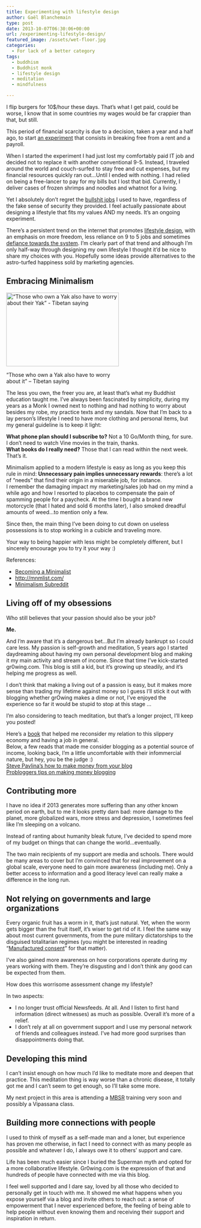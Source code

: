 ```yaml
---
title: Experimenting with lifestyle design
author: Gaël Blanchemain
type: post
date: 2013-10-07T06:30:06+00:00
url: /experimenting-lifestyle-design/
featured_image: /assets/wet-floor.jpg
categories:
  - For lack of a better category
tags:
  - buddhism
  - Buddhist monk
  - lifestyle design
  - meditation
  - mindfulness

---
```

I flip burgers for 10$/hour these days. That&#8217;s what I get paid, could be worse, I know that in some countries my wages would be far crappier than that, but still. 

This period of financial scarcity is due to a decision, taken a year and a half ago, to start [an experiment][1] that consists in breaking free from a rent and a payroll. 

When I started the experiment I had just lost my comfortably paid IT job and decided not to replace it with another conventional 9-5. Instead, I traveled around the world and couch-surfed to stay free and cut expenses, but my financial resources quickly ran out…Until I ended with nothing. I had relied on being a free-lancer to pay for my bills but I lost that bid. Currently, I deliver cases of frozen shrimps and noodles and whatnot for a living.

Yet I absolutely don&#8217;t regret the [bullshit jobs][2] I used to have, regardless of the fake sense of security they provided. I feel actually passionate about designing a lifestyle that fits my values AND my needs. It&#8217;s an ongoing experiment.

There&#8217;s a persistent trend on the internet that promotes [lifestyle design][3], with an emphasis on more freedom, less reliance on 9 to 5 jobs and sometimes [defiance towards the system][4]. I&#8217;m clearly part of that trend and although I&#8217;m only half-way through designing my own lifestyle I thought it&#8217;d be nice to share my choices with you. Hopefully some ideas provide alternatives to the astro-turfed happiness sold by marketing agencies. 

## Embracing Minimalism

<div id="attachment_6612" style="width: 310px" class="wp-caption aligncenter">
  <img aria-describedby="caption-attachment-6612" src="http://www.gr0wing.com/wp-content/uploads/2013/10/Woman_with_yak_at_Qinghai_Lake-300x196.jpg" alt="“Those who own a Yak also have to worry about their Yak” - Tibetan saying" width="300" height="196" class="size-medium wp-image-6612" srcset="https://www.gr0wing.com/wp-content/uploads/2013/10/Woman_with_yak_at_Qinghai_Lake-300x196.jpg 300w, https://www.gr0wing.com/wp-content/uploads/2013/10/Woman_with_yak_at_Qinghai_Lake.jpg 670w" sizes="(max-width: 300px) 100vw, 300px" />
  
  <p id="caption-attachment-6612" class="wp-caption-text">
    “Those who own a Yak also have to worry about it” &#8211; Tibetan saying
  </p>
</div>

The less you own, the freer you are, at least that&#8217;s what my Buddhist education taught me. I&#8217;ve always been fascinated by simplicity, during my years as a Monk I owned next to nothing and had nothing to worry about besides my robe, my practice texts and my sandals. Now that I&#8217;m back to a lay person&#8217;s lifestyle I need to have more clothing and personal items, but my general guideline is to keep it light: 

**What phone plan should I subscribe to?** Not a 10 Go/Month thing, for sure. I don&#8217;t need to watch Vine movies in the train, thanks.  
**What books do I really need?** Those that I can read within the next week. That&#8217;s it.

Minimalism applied to a modern lifestyle is easy as long as you keep this rule in mind: **Unnecessary pain implies unnecessary rewards**: there&#8217;s a lot of &#8220;needs&#8221; that find their origin in a miserable job, for instance.  
I remember the damaging impact my marketing/sales job had on my mind a while ago and how I resorted to placebos to compensate the pain of spamming people for a paycheck. At the time I bought a brand new motorcycle (that I hated and sold 6 months later), I also smoked dreadful amounts of weed…to mention only a few. 

Since then, the main thing I&#8217;ve been doing to cut down on useless possessions is to stop working in a cubicle and traveling more.

Your way to being happier with less might be completely different, but I sincerely encourage you to try it your way :) 

References: 

  * [Becoming a Minimalist][5]
  * <http://mnmlist.com/> 
  * [Minimalism Subreddit][6] 

## Living off of my obsessions

Who still believes that your passion should also be your job?

**Me.**

And I&#8217;m aware that it&#8217;s a dangerous bet…But I&#8217;m already bankrupt so I could care less. My passion is self-growth and meditation, 5 years ago I started daydreaming about having my own personal development blog and making it my main activity and stream of income. Since that time I&#8217;ve kick-started gr0wing.com. This blog is still a kid, but it&#8217;s growing up steadily, and it&#8217;s helping me progress as well. 

I don&#8217;t think that making a living out of a passion is easy, but it makes more sense than trading my lifetime against money so I guess I&#8217;ll stick it out with blogging whether grOwing makes a dime or not, I&#8217;ve enjoyed the experience so far it would be stupid to stop at this stage …

I&#8217;m also considering to teach meditation, but that&#8217;s a longer project, I&#8217;ll keep you posted!

Here&#8217;s a [book][7] that helped me reconsider my relation to this slippery economy and having a job in general.  
Below, a few reads that made me consider blogging as a potential source of income, looking back, I&#8217;m a little uncomfortable with their infommercial nature, but hey, you be the judge :)  
[Steve Pavlina&#8217;s how to make money from your blog][8]  
[Probloggers tips on making money blogging][9]

## Contributing more

I have no idea if 2013 generates more suffering than any other known period on earth, but to me it looks pretty darn bad: more damage to the planet, more globalized wars, more stress and depression, I sometimes feel like I&#8217;m sleeping on a volcano.

Instead of ranting about humanity bleak future, I&#8217;ve decided to spend more of my budget on things that can change the world…eventually.

The two main recipients of my support are media and schools. There would be many areas to cover but I&#8217;m convinced that for real improvement on a global scale, everyone need to gain more awareness (including me). Only a better access to information and a good literacy level can really make a difference in the long run.

## Not relying on governments and large organizations

Every organic fruit has a worm in it, that&#8217;s just natural. Yet, when the worm gets bigger than the fruit itself, it&#8217;s wiser to get rid of it. I feel the same way about most current governments, from the pure military dictatorships to the disguised totalitarian regimes (you might be interested in reading &#8220;[Manufactured consent][10]&#8221; for that matter).

I&#8217;ve also gained more awareness on how corporations operate during my years working with them. They&#8217;re disgusting and I don&#8217;t think any good can be expected from them. 

How does this worrisome assessment change my lifestyle?

In two aspects: 

  * I no longer trust official Newsfeeds. At all. And I listen to first hand information (direct witnesses) as much as possible. Overall it&#8217;s more of a relief.
  * I don&#8217;t rely at all on government support and I use my personal network of friends and colleagues instead. I&#8217;ve had more good surprises than disappointments doing that.
## Developing this mind

I can&#8217;t insist enough on how much I&#8217;d like to meditate more and deepen that practice. This meditation thing is way worse than a chronic disease, it totally got me and I can&#8217;t seem to get enough, so I&#8217;ll take some more.

My next project in this area is attending a <a href="http://www.umassmed.edu/cfm/stress/index.aspx" target="_blank">MBSR</a> training very soon and possibly a Vipassana class.

## Building more connections with people

I used to think of myself as a self-made man and a loner, but experience has proven me otherwise, in fact I need to connect with as many people as possible and whatever I do, I always owe it to others&#8217; support and care.

Life has been much easier since I buried the Superman myth and opted for a more collaborative lifestyle. Gr0wing.com is the expression of that and hundreds of people have connected with me via this blog. 

I feel well supported and I dare say, loved by all those who decided to personally get in touch with me. It showed me what happens when you expose yourself via a blog and invite others to reach out: a sense of empowerment that I never experienced before, the feeling of being able to help people without even knowing them and receiving their support and inspiration in return.

 [1]: http://www.gr0wing.com/free-and-homeless-part-1/
 [2]: http://www.strikemag.org/bullshit-jobs/
 [3]: http://www.fourhourworkweek.com/blog/
 [4]: http://www.raptitude.com/2013/09/an-interview-with-the-man/
 [5]: http://www.becomingminimalist.com/
 [6]: http://www.reddit.com/r/minimalism
 [7]: http://www.amazon.com/gp/product/1591844096/ref=as_li_ss_tl?ie=UTF8&camp=1789&creative=390957&creativeASIN=1591844096&linkCode=as2&tag=grotherooofha-20
 [8]: http://www.stevepavlina.com/blog/2006/05/how-to-make-money-from-your-blog/
 [9]: http://www.problogger.net/make-money-blogging/
 [10]: http://www.amazon.com/gp/product/0375714499/ref=as_li_ss_tl?ie=UTF8&camp=1789&creative=390957&creativeASIN=0375714499&linkCode=as2&tag=grotherooofha-20
